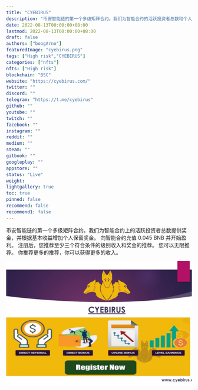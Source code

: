 ```yaml
---
title: "CYEBIRUS"
description: "币安智能链的第一个多级矩阵合约。我们为智能合约的活跃投资者总数和个人提供奖金"
date: 2022-08-13T00:00:00+08:00
lastmod: 2022-08-13T00:00:00+08:00
draft: false
authors: ["boogArno"]
featuredImage: "cyebirus.png"
tags: ["High risk","CYEBIRUS"]
categories: ["nfts"]
nfts: ["High risk"]
blockchain: "BSC"
website: "https://cyebirus.com/"
twitter: ""
discord: ""
telegram: "https://t.me/cyebirus"
github: ""
youtube: ""
twitch: ""
facebook: ""
instagram: ""
reddit: ""
medium: ""
steam: ""
gitbook: ""
googleplay: ""
appstore: ""
status: "Live"
weight: 
lightgallery: true
toc: true
pinned: false
recommend: false
recommend1: false
---
```

币安智能链的第一个多级矩阵合约。我们为智能合约上的活跃投资者总数提供奖金，并根据基本收益增加个人保留奖金。
向智能合约充值 0.045 BNB 并开始盈利。
注册后，您推荐至少三个符合条件的级别收入和奖金的推荐。
您可以无限推荐。
你推荐更多的推荐，你可以获得更多的收入。

![cyebirus-dapp-high-risk-bsc-image2_29ea2fe50146b758454393aefa39b4af](cyebirus-dapp-high-risk-bsc-image2_29ea2fe50146b758454393aefa39b4af.png)
